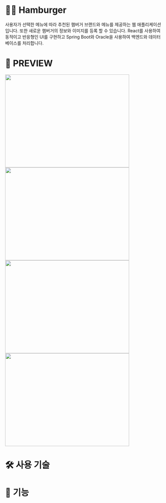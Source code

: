 # 👨‍🏫 Hamburger

사용자가 선택한 메뉴에 따라 추천된 햄버거 브랜드와 메뉴를 제공하는 웹 애플리케이션입니다.
또한 새로운 햄버거의 정보와 이미지를 등록 할 수 있습니다.
React를 사용하여 동적이고 반응형인 UI를 구현하고 Spring Boot와 Oracle을 사용하여 백엔드와 데이터베이스를 처리합니다.


# 🔎 PREVIEW
<img src="https://github.com/user-attachments/assets/5282369d-98d7-4777-babb-ee26706d4791" width="400" height="300">
<img src="https://github.com/user-attachments/assets/f668239c-ec7b-44d8-8033-2b9d7c18e921" width="400" height="300">
<img src="https://github.com/user-attachments/assets/9f25707a-dc57-4612-a5c7-061684b68eef" width="400" height="300">
<img src="https://github.com/user-attachments/assets/4fc7a7b4-0cd8-4de9-ad14-2567cc032f20" width="400" height="300">


# 🛠 사용 기술




# 📌 기능




